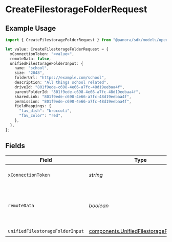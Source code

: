 # CreateFilestorageFolderRequest

## Example Usage

```typescript
import { CreateFilestorageFolderRequest } from "@panora/sdk/models/operations";

let value: CreateFilestorageFolderRequest = {
  xConnectionToken: "<value>",
  remoteData: false,
  unifiedFilestorageFolderInput: {
    name: "school",
    size: "2048",
    folderUrl: "https://example.com/school",
    description: "All things school related",
    driveId: "801f9ede-c698-4e66-a7fc-48d19eebaa4f",
    parentFolderId: "801f9ede-c698-4e66-a7fc-48d19eebaa4f",
    sharedLink: "801f9ede-c698-4e66-a7fc-48d19eebaa4f",
    permission: "801f9ede-c698-4e66-a7fc-48d19eebaa4f",
    fieldMappings: {
      "fav_dish": "broccoli",
      "fav_color": "red",
    },
  },
};
```

## Fields

| Field                                                                                                | Type                                                                                                 | Required                                                                                             | Description                                                                                          | Example                                                                                              |
| ---------------------------------------------------------------------------------------------------- | ---------------------------------------------------------------------------------------------------- | ---------------------------------------------------------------------------------------------------- | ---------------------------------------------------------------------------------------------------- | ---------------------------------------------------------------------------------------------------- |
| `xConnectionToken`                                                                                   | *string*                                                                                             | :heavy_check_mark:                                                                                   | The connection token                                                                                 |                                                                                                      |
| `remoteData`                                                                                         | *boolean*                                                                                            | :heavy_minus_sign:                                                                                   | Set to true to include data from the original Accounting software.                                   | false                                                                                                |
| `unifiedFilestorageFolderInput`                                                                      | [components.UnifiedFilestorageFolderInput](../../models/components/unifiedfilestoragefolderinput.md) | :heavy_check_mark:                                                                                   | N/A                                                                                                  |                                                                                                      |